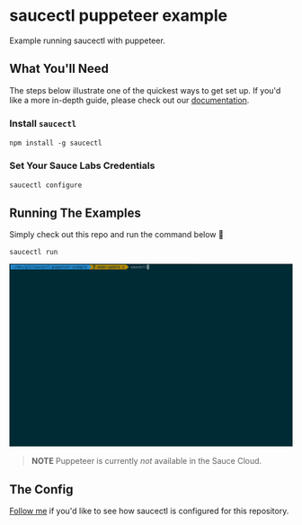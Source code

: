 # saucectl puppeteer example

Example running saucectl with puppeteer.

## What You'll Need

The steps below illustrate one of the quickest ways to get set up. If you'd like a more in-depth guide, please check out
our [documentation](https://docs.saucelabs.com/testrunner-toolkit/installation).

### Install `saucectl`

```shell
npm install -g saucectl
```

### Set Your Sauce Labs Credentials

```shell
saucectl configure
```

## Running The Examples

Simply check out this repo and run the command below :rocket:

```shell
saucectl run
```

![run example](assets/run.gif)

> **NOTE** Puppeteer is currently *not* available in the Sauce Cloud.

## The Config

[Follow me](.sauce/config.yml) if you'd like to see how saucectl is configured for this repository. 
